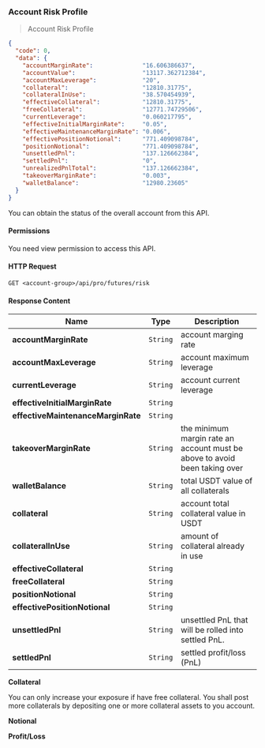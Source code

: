 ### Account Risk Profile 

> Account Risk Profile 

```json
{
  "code": 0,
  "data": {
    "accountMarginRate":              "16.606386637",
    "accountValue":                   "13117.362712384",
    "accountMaxLeverage":             "20",
    "collateral":                     "12810.31775",
    "collateralInUse":                "38.570454939",
    "effectiveCollateral":            "12810.31775",
    "freeCollateral":                 "12771.74729506",
    "currentLeverage":                "0.060217795",
    "effectiveInitialMarginRate":     "0.05",
    "effectiveMaintenanceMarginRate": "0.006",
    "effectivePositionNotional":      "771.409098784",
    "positionNotional":               "771.409098784",
    "unsettledPnl":                   "137.126662384",
    "settledPnl":                     "0",
    "unrealizedPnlTotal":             "137.126662384",
    "takeoverMarginRate":             "0.003",
    "walletBalance":                  "12980.23605"
  }
}
```

You can obtain the status of the overall account from this API.

#### Permissions 

You need view permission to access this API.

#### HTTP Request 

`GET <account-group>/api/pro/futures/risk`

#### Response Content

 Name                              | Type     | Description
---------------------------------- | -------- | --------------------- 
**accountMarginRate**              | `String` | account marging rate 
**accountMaxLeverage**             | `String` | account maximum leverage 
**currentLeverage**                | `String` | account current leverage 
**effectiveInitialMarginRate**     | `String` | 
**effectiveMaintenanceMarginRate** | `String` | 
**takeoverMarginRate**             | `String` | the minimum margin rate an account must be above to avoid been taking over
**walletBalance**                  | `String` | total USDT value of all collaterals 
**collateral**                     | `String` | account total collateral value in USDT
**collateralInUse**                | `String` | amount of collateral already in use
**effectiveCollateral**            | `String` | 
**freeCollateral**                 | `String` | 
**positionNotional**               | `String` | 
**effectivePositionNotional**      | `String` | 
**unsettledPnl**                   | `String` | unsettled PnL that will be rolled into settled PnL. 
**settledPnl**                     | `String` | settled profit/loss (PnL)


**Collateral**

You can only increase your exposure if have free collateral. You shall post more collaterals by depositing one or more collateral assets
to you account. 

**Notional**

**Profit/Loss** 


